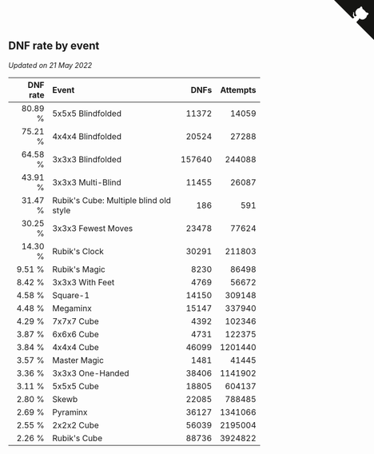 ## DNF rate by event

*Updated on 21 May 2022*

| DNF rate | Event | DNFs | Attempts |
| ---: | :--- | ---: | ---: |
| 80.89 % | 5x5x5 Blindfolded | 11372 | 14059 |
| 75.21 % | 4x4x4 Blindfolded | 20524 | 27288 |
| 64.58 % | 3x3x3 Blindfolded | 157640 | 244088 |
| 43.91 % | 3x3x3 Multi-Blind | 11455 | 26087 |
| 31.47 % | Rubik's Cube: Multiple blind old style | 186 | 591 |
| 30.25 % | 3x3x3 Fewest Moves | 23478 | 77624 |
| 14.30 % | Rubik's Clock | 30291 | 211803 |
| 9.51 % | Rubik's Magic | 8230 | 86498 |
| 8.42 % | 3x3x3 With Feet | 4769 | 56672 |
| 4.58 % | Square-1 | 14150 | 309148 |
| 4.48 % | Megaminx | 15147 | 337940 |
| 4.29 % | 7x7x7 Cube | 4392 | 102346 |
| 3.87 % | 6x6x6 Cube | 4731 | 122375 |
| 3.84 % | 4x4x4 Cube | 46099 | 1201440 |
| 3.57 % | Master Magic | 1481 | 41445 |
| 3.36 % | 3x3x3 One-Handed | 38406 | 1141902 |
| 3.11 % | 5x5x5 Cube | 18805 | 604137 |
| 2.80 % | Skewb | 22085 | 788485 |
| 2.69 % | Pyraminx | 36127 | 1341066 |
| 2.55 % | 2x2x2 Cube | 56039 | 2195004 |
| 2.26 % | Rubik's Cube | 88736 | 3924822 |


<a href="https://github.com/jonatanklosko/wca_statistics" class="github-corner" aria-label="View source on Github"><svg width="80" height="80" viewBox="0 0 250 250" style="fill:#151513; color:#fff; position: absolute; top: 0; border: 0; right: 0;" aria-hidden="true"><path d="M0,0 L115,115 L130,115 L142,142 L250,250 L250,0 Z"></path><path d="M128.3,109.0 C113.8,99.7 119.0,89.6 119.0,89.6 C122.0,82.7 120.5,78.6 120.5,78.6 C119.2,72.0 123.4,76.3 123.4,76.3 C127.3,80.9 125.5,87.3 125.5,87.3 C122.9,97.6 130.6,101.9 134.4,103.2" fill="currentColor" style="transform-origin: 130px 106px;" class="octo-arm"></path><path d="M115.0,115.0 C114.9,115.1 118.7,116.5 119.8,115.4 L133.7,101.6 C136.9,99.2 139.9,98.4 142.2,98.6 C133.8,88.0 127.5,74.4 143.8,58.0 C148.5,53.4 154.0,51.2 159.7,51.0 C160.3,49.4 163.2,43.6 171.4,40.1 C171.4,40.1 176.1,42.5 178.8,56.2 C183.1,58.6 187.2,61.8 190.9,65.4 C194.5,69.0 197.7,73.2 200.1,77.6 C213.8,80.2 216.3,84.9 216.3,84.9 C212.7,93.1 206.9,96.0 205.4,96.6 C205.1,102.4 203.0,107.8 198.3,112.5 C181.9,128.9 168.3,122.5 157.7,114.1 C157.9,116.9 156.7,120.9 152.7,124.9 L141.0,136.5 C139.8,137.7 141.6,141.9 141.8,141.8 Z" fill="currentColor" class="octo-body"></path></svg></a><style>.github-corner:hover .octo-arm{animation:octocat-wave 560ms ease-in-out}@keyframes octocat-wave{0%,100%{transform:rotate(0)}20%,60%{transform:rotate(-25deg)}40%,80%{transform:rotate(10deg)}}@media (max-width:500px){.github-corner:hover .octo-arm{animation:none}.github-corner .octo-arm{animation:octocat-wave 560ms ease-in-out}}</style>
